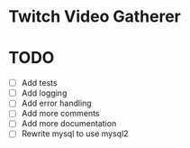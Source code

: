# Twitch Video Gatherer

# TODO
- [ ] Add tests
- [ ] Add logging
- [ ] Add error handling
- [ ] Add more comments
- [ ] Add more documentation
- [ ] Rewrite mysql to use mysql2